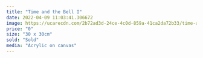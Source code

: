 ```yaml
---
title: "Time and the Bell I"
date: 2022-04-09 11:03:41.306672
image: https://ucarecdn.com/2b72ad3d-24ce-4c0d-859a-41ca2da72b33/time-and-the-bell-i.jpg
price: "0"
size: "30 x 30cm"
sold: "Sold"
media: "Acrylic on canvas"
---
```


